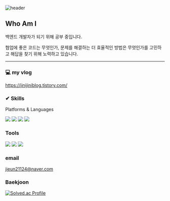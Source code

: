 ![header](https://capsule-render.vercel.app/api?type=waving&color=gradient&height=250&section=header&text=Hello&desc=I%27m%20Jini&fontAlignY=40&fontAlignX=80animation=twinkling)

## Who Am I

백엔드 개발자가 되기 위해 공부 중입니다.  

협업에 좋은 코드는 무엇인가, 문제를 해결하는 더 효율적인 방법은 무엇인가를 고민하고 해답을 찾기 위해 노력하고 있습니다.

---

### 💻 my vlog  
https://jinijiniblog.tistory.com/  

### ✔ Skills  
Platforms & Languages  

<img src="https://img.shields.io/badge/Java-007396?style=flat-square&logo=Java&logoColor=white"/> <img src="https://img.shields.io/badge/Mysql-4479A1?style=flat-square&logo=Java&logoColor=white"/> <img src="https://img.shields.io/badge/SpringBoot-green?style=flat-square&logo=SpringBoot&logoColor=6DB33F"/> <img src="https://img.shields.io/badge/MongoDB-47A248?style=flat-square&logo=MongoDB&logoColor=white"/>

### Tools  

<img src="https://img.shields.io/badge/Git-F05032?style=flat-square&logo=Java&logoColor=white"/> <img src="https://img.shields.io/badge/GitHub-181717?style=flat-square&logo=Java&logoColor=white"/> 
<img src="https://img.shields.io/badge/IntelliJ-000000?style=flat-square&logo=IntelliJ&logoColor=white"/>
### email  
jieun21124@naver.com   

### Baekjoon  
[![Solved.ac Profile](http://mazassumnida.wtf/api/v2/generate_badge?boj=jieun21124)](https://solved.ac/jieun21124/)
 <!-- [![Anurag's GitHub stats](https://github-readme-stats.vercel.app/api?username=jini11)](https://github.com/anuraghazra/github-readme-stats)
 <div>![Top Langs](https://github-readme-stats.vercel.app/api/top-langs/?username=jini11&layout=compact&hide=jupyter%20notebook)</div> -->
